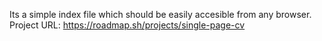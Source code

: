 Its a simple index file which should be easily accesible from any browser.
Project URL: https://roadmap.sh/projects/single-page-cv

